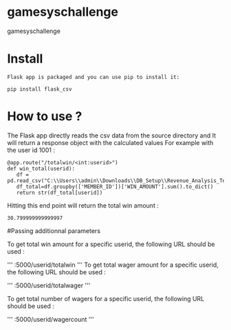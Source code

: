# gamesyschallenge
gamesyschallenge

# Install
    
    Flask app is packaged and you can use pip to install it:

  ```pip install flask_csv```
  
 # How to use ?
 
 
 The Flask app directly reads the csv data from the source directory and It will return a response object with the calculated values
 For example with the user id 1001 :
 
 ```
 @app.route("/totalwin/<int:userid>")
def win_total(userid):
    df = pd.read_csv("C:\\Users\\admin\\Downloads\\DB_Setup\\Revenue_Analysis_Test_Data.csv")
    df_total=df.groupby(['MEMBER_ID'])['WIN_AMOUNT'].sum().to_dict()
    return str(df_total[userid])
 ```

 
 Hitting this end point will return the total win amount :
 
  ```
 30.799999999999997
 ```
 
 #Passing additionnal parameters
 
 To get total win amount for a specific userid, the following URL should be used :
 
 '''
 <host name>:5000/userid/totalwin
 '''
 To get total wager amount for a specific userid, the following URL should be used :
 
 '''
 <host name>:5000/userid/totalwager
 '''   
 
 To get total number of wagers for a specific userid, the following URL should be used :
 
 '''
 <host name>:5000/userid/wagercount
 '''
    
